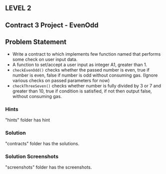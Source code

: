 ## LEVEL 2

## Contract 3 Project - EvenOdd

## Problem Statement

- Write a contract to which implements few function named that performs some check on user input data.
- A function to set/accept a user input as integer A1, greater than 1.
- `checkEvenOdd()` checks whether the passed number is even, true if number is even, false if number is odd without consuming gas. (Ignore various checks on passed parameters for now)
- `checkThreeSeven()` checks whether number is fully divided by 3 or 7 and greater than 10, true if condition is satisfied, if not then output false, without consuming gas.

### Hints

"hints" folder has hint

### Solution

"contracts" folder has the solutions.

### Solution Screenshots

"screenshots" folder has the screenshots.
